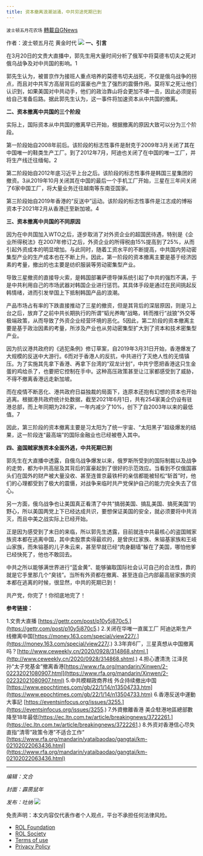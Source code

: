 ```yaml
---
title: 资本撤离浪潮汹涌，中共穷途死期已到
---
```

`波士顿五月花农场` [轉載自GNews](https://gnews.org/zh-hans/2205581/)

作者：波士顿五月花 黄金时代
![](https://assets.gnews.org/wp-content/uploads/2022/03/20220321-2.jpg)
**一、引言**

在3月20日的文贵大直播中，郭先生用大量时间分析了俄军中将莫德韦切夫之死对俄乌战争及对中共国的影响。1

郭先生认为，被普京作为接班人重点培养的莫德韦切夫战死，不仅是俄乌战争的拐点，而且对中共军方高层背后的富豪也产生了强烈的震慑作用。莫将军之死让他们认识到，如果美国对中共动手，他们的政治靠山将会更加不堪一击，因此必须提前给自己准备后路。据此郭先生认为，这一事件将加速资本从中共国的撤离。

**二、资本撤离中共国的三个阶段**

实际上，国际资本从中共国的撤离早已开始，根据撤离的原因大致可以分为三个阶段。

第一阶段始自2008年前后。该阶段的标志性事件是耐克于2009年3月关闭了其在中国唯一的鞋类生产工厂。到了2012年7月，阿迪也关闭了在中国的唯一工厂，并将生产线迁往缅甸。2

第二阶段始自2012年底习近平上台之后。该阶段的标志性事件是韩国三星集团的撤资。3从2019年10月关闭其在中国的最后一个手机工厂开始，三星在三年间关闭了6家中国工厂，将大量业务迁往越南等东南亚国家。

第三阶段始自2019年香港的“反送中”运动。该阶段的标志性事件是江志成的博裕资本于2021年2月从香港迁至新加坡。4

**三、资本撤离中共国的不同原因**

因为在中共国加入WTO之后，逐步取消了对外资企业的超国民待遇，特别是《企业所得税法》在2007年修订之后，外资企业的所得税由15%提高到了25%，从而引起外资成本的明显增加。与此同时，随着工资水平的不断提高，中共国内劳动密集型产业的生产成本也在不断上升。因此，第一阶段的资本撤离主要是基于经济因素的考量，撤出的也主要是纺织服装等劳动密集型产业。

导致三星撤资的直接导火索，是韩国部署萨德导弹系统引起了中共的强烈不满，于是中共利用自己的市场武器对韩国企业进行惩罚。其具体手段是通过在民间挑起反韩情绪，进而引发举国上下抵制韩国产品的浪潮。

产品市场占有率的下跌直接推动了三星的撤资，但是其背后的深层原因，则是习上台之后，放弃了之前中共长期执行的所谓“韬光养晦”战略，转而推行“战狼”外交等极端政策，从而导致了外资企业经营环境的恶化。5因此，第二阶段的资本撤离主要是基于政治因素的考量，所涉及产业也从劳动密集型扩大到了资本和技术密集型产业。

因为抗议港共政府的《逃犯条例》修订草案，自2019年3月31日开始，香港爆发了大规模的反送中大游行。6而对于香港人的反抗，中共进行了灭绝人性的无情镇压。为了实施其先拿下香港、再拿下台湾的“双龙计划”，中共宁愿把香港这只生金蛋的鸡给杀了，也要把它控制在手中。这种高压政策甚至让江家都感受到了威胁，不得不撤离香港远走新加坡。

而在疫情不断恶化、港共政府日益独裁的局面下，连原本还抱有幻想的资本也开始逃离。根据港共政府统计处数据，截至2021年6月1日，共有254家美企仍设有驻港总部，而上年同期为282家，一年内减少了10%，创下了自2003年以来的最低值。7

因此，第三阶段的资本撤离主要是习太阳为了统一宇宙、“太阳黑子”超级爆发的结果，这一阶段连“最高端”的国际金融业也已经被卷入其中。

**四、盗国贼家族资本全面外逃，中共死期已到**

郭先生在大直播中透露，自俄乌战争爆发以来，俄罗斯所受到的国际制裁以及战争的走势，都为中共高层及其背后的富豪起到了很好的示范效应。当看到不仅俄国寡头们在国外的财产被大量没收、甚至连普京最铁杆的亲信都能被轻松“斩首”时，他们的心理都受到了极大的震慑，对战争来临时共产党保护自己的能力完全失去了信心。

另一方面，俄乌战争也让美国真正看清了中共“搞弱美国、搞乱美国、搞死美国”的野心，所以美国两党上下已经达成共识，要想保证美国的安全，就必须要将中共消灭，而且中美之战实际上已经开始。

正是因为感受到了末日的来临，所以郭先生透露，目前就连中共最核心的盗国贼家族资本都在逃离中国，其中卖股票卖得最欢的，是曾庆红家族、朱镕基家族和王岐山家族，而朱镕基的儿子朱云来，甚至早就已经“肉身翻墙”躲在了美国，哪怕他爹已经快死了，他也不敢回去。

中共之所以能够满世界进行“蓝金黄”、能够骗取国际社会认可自己的合法性，靠的就是它手里那几个“臭钱”。当所有外资都在撤离、甚至连自己内部最高层家族的资本都在逃离的时候，很显然，中共的死期已到！

共产党，你完了！你彻底地完了！



**参考链接：**

1.文贵大直播 
[https://gettr.com/post/p10y5j870c5.](https://gettr.com/post/p10y5j870c5.)
2.关闭在华唯一直属工厂 阿迪达斯生产线撤离中国[https://money.163.com/special/view227/.](https://money.163.com/special/view227/.)
3.3年弃6厂，三星真想从中国撤离吗？[http://www.ceweekly.cn/2020/0928/314868.shtml.](http://www.ceweekly.cn/2020/0928/314868.shtml.)
4.担心遭清洗 江泽民孙“太子党基金”撤离香港[https://www.rfa.org/mandarin/Xinwen/2-02232021080907.html](https://www.rfa.org/mandarin/Xinwen/2-02232021080907.html)
5.中共模糊政商界线 外企持续撤出中国[https://www.epochtimes.com/gb/22/1/14/n13504733.htm](https://www.epochtimes.com/gb/22/1/14/n13504733.htm)
6.香港反送中運動大事記
[https://eventsinfocus.org/issues/3255.](https://eventsinfocus.org/issues/3255.)
7.外資撤離香港 美企駐港地區總部數降至18年最低[https://ec.ltn.com.tw/article/breakingnews/3722261.](https://ec.ltn.com.tw/article/breakingnews/3722261.)
8.外资对香港信心尽失直指”清零”政策令港”不适合工作”
[https://www.rfa.org/mandarin/yataibaodao/gangtai/km-02102022063436.html](https://www.rfa.org/mandarin/yataibaodao/gangtai/km-02102022063436.html)

* * *

*编辑：文合*

*封面：霹雳鼠年*

*发布：吐纳*
![](https://assets.gnews.org/wp-content/uploads/2022/03/BF3AEDD4-FF84-4F36-87A8-BB46FFA95EFB.jpg)
 

免责声明：本文内容仅代表作者个人观点，平台不承担任何法律风险。

- [ROL Foundation](https://rolfoundation.org/)
- [ROL Society](https://rolsociety.org/)
- [Terms of use](https://gnews.org/terms-of-use-3/)
- [Privacy Policy](https://gnews.org/privacy-policy/)
